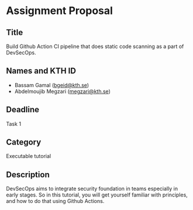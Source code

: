 # Assignment Proposal

## Title

Build Github Action CI pipeline that does static code scanning as a part of DevSecOps.

## Names and KTH ID
  - Bassam Gamal (bgeid@kth.se)
  - Abdelmoujib Megzari (megzari@kth.se)

## Deadline

Task 1

## Category

Executable tutorial 

## Description

DevSecOps aims to integrate security foundation in teams especially in early stages. 
So in this tutorial, you will get yourself familiar with principles, and how to do that using Github Actions.

